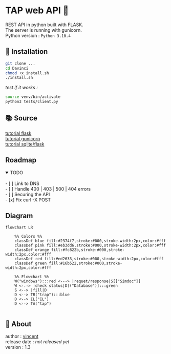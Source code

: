 # TAP web API 🐝

REST API in python built with FLASK.  
The server is running with gunicorn.  
Python version : `Python 3.10.4`   
<!-- Branch : security -->

## 🔧  Installation  

```sh 
git clone ... 
cd Davinci 
chmod +x install.sh  
./install.sh  
```

*test if it works :*   
```sh
source venv/bin/activate  
python3 tests/client.py   
```


## 📚 Source 

[tutorial flask](https://www.youtube.com/watch?v=GMppyAPbLYk&ab_channel=TechWithTim)    
[tutorial gunicorn](https://www.digitalocean.com/community/tutorials/how-to-serve-flask-applications-with-gunicorn-and-nginx-on-ubuntu-20-04-fr)    
[tutorial sqlite/flask](https://youtu.be/HX-ChCQfJEo)    
 

## Roadmap  

<details open>
	<summary>TODO</summary>
	<br>
    - [ ] Link to DNS    <br>
    - [ ] Handle 400 | 403 | 500 | 404 errors    <br>
    - [ ] Securing the API    <br>
    - [x] Fix curl -X POST   <br>
 
</details>

## Diagram    

```mermaid
flowchart LR 

	%% Colors %%
	classDef blue fill:#2374f7,stroke:#000,stroke-width:2px,color:#fff
	classDef pink fill:#eb3dd6,stroke:#000,stroke-width:2px,color:#fff
	classDef orange fill:#fc822b,stroke:#000,stroke-width:2px,color:#fff
	classDef red fill:#ed2633,stroke:#000,stroke-width:2px,color:#fff
	classDef green fill:#16b522,stroke:#000,stroke-width:2px,color:#fff

	%% Flowchart %% 
	W("windows"):::red <---> |requet/response|S[["Simdoc"]]
	W <-.-> |check status|D[("Database")]:::green
	S <--> |fill|D
	D <--> TR("trap"):::blue
	D <--> IL("IL")
	D <--> TA("tap")
	

``` 


## 👤 About  


author : [vincent](https://www.github.com/Vincent-vst)   
release date : *not released yet*    
version : 1.3   

